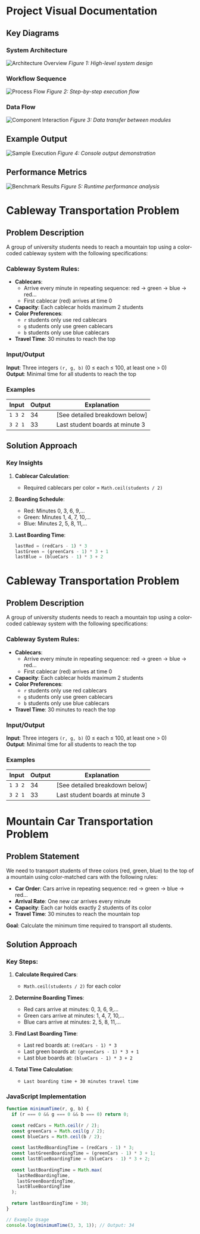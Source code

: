 # Project Visual Documentation

## Key Diagrams

### System Architecture
![Architecture Overview](/assets/imgs/Image05.png)
*Figure 1: High-level system design*

### Workflow Sequence
![Process Flow](/assets/imgs/Image01.png)
*Figure 2: Step-by-step execution flow*

### Data Flow
![Component Interaction](/assets/imgs/Image02.png)
*Figure 3: Data transfer between modules*

## Example Output
![Sample Execution](/assets/imgs/Image03.png)
*Figure 4: Console output demonstration*

## Performance Metrics
![Benchmark Results](/assets/imgs/Image04.png)
*Figure 5: Runtime performance analysis*

# Cableway Transportation Problem

## Problem Description
A group of university students needs to reach a mountain top using a color-coded cableway system with the following specifications:

### Cableway System Rules:
- **Cablecars**: 
  - Arrive every minute in repeating sequence: red → green → blue → red...
  - First cablecar (red) arrives at time 0
- **Capacity**: Each cablecar holds maximum 2 students
- **Color Preferences**:
  - `r` students only use red cablecars
  - `g` students only use green cablecars  
  - `b` students only use blue cablecars
- **Travel Time**: 30 minutes to reach the top

### Input/Output
**Input**: Three integers `(r, g, b)` (0 ≤ each ≤ 100, at least one > 0)  
**Output**: Minimal time for all students to reach the top

### Examples
| Input | Output | Explanation |
|-------|--------|-------------|
| `1 3 2` | 34 | [See detailed breakdown below] |
| `3 2 1` | 33 | Last student boards at minute 3 |

## Solution Approach

### Key Insights
1. **Cablecar Calculation**:
   - Required cablecars per color = `Math.ceil(students / 2)`
   
2. **Boarding Schedule**:
   - Red: Minutes 0, 3, 6, 9,...
   - Green: Minutes 1, 4, 7, 10,...  
   - Blue: Minutes 2, 5, 8, 11,...

3. **Last Boarding Time**:
   ```javascript
   lastRed = (redCars - 1) * 3
   lastGreen = (greenCars - 1) * 3 + 1
   lastBlue = (blueCars - 1) * 3 + 2

# Cableway Transportation Problem

## Problem Description
A group of university students needs to reach a mountain top using a color-coded cableway system with the following specifications:

### Cableway System Rules:
- **Cablecars**: 
  - Arrive every minute in repeating sequence: red → green → blue → red...
  - First cablecar (red) arrives at time 0
- **Capacity**: Each cablecar holds maximum 2 students
- **Color Preferences**:
  - `r` students only use red cablecars
  - `g` students only use green cablecars  
  - `b` students only use blue cablecars
- **Travel Time**: 30 minutes to reach the top

### Input/Output
**Input**: Three integers `(r, g, b)` (0 ≤ each ≤ 100, at least one > 0)  
**Output**: Minimal time for all students to reach the top

### Examples
| Input | Output | Explanation |
|-------|--------|-------------|
| `1 3 2` | 34 | [See detailed breakdown below] |
| `3 2 1` | 33 | Last student boards at minute 3 |

# Mountain Car Transportation Problem

## Problem Statement
We need to transport students of three colors (red, green, blue) to the top of a mountain using color-matched cars with the following rules:

- **Car Order**: Cars arrive in repeating sequence: red → green → blue → red...
- **Arrival Rate**: One new car arrives every minute
- **Capacity**: Each car holds exactly 2 students of its color
- **Travel Time**: 30 minutes to reach the mountain top

**Goal**: Calculate the minimum time required to transport all students.

## Solution Approach

### Key Steps:
1. **Calculate Required Cars**:
   - `Math.ceil(students / 2)` for each color
   
2. **Determine Boarding Times**:
   - Red cars arrive at minutes: 0, 3, 6, 9,...
   - Green cars arrive at minutes: 1, 4, 7, 10,...
   - Blue cars arrive at minutes: 2, 5, 8, 11,...

3. **Find Last Boarding Time**:
   - Last red boards at: `(redCars - 1) * 3`
   - Last green boards at: `(greenCars - 1) * 3 + 1`
   - Last blue boards at: `(blueCars - 1) * 3 + 2`

4. **Total Time Calculation**:
   - `Last boarding time + 30 minutes travel time`

### JavaScript Implementation
```javascript
function minimumTime(r, g, b) {
  if (r === 0 && g === 0 && b === 0) return 0;
  
  const redCars = Math.ceil(r / 2);
  const greenCars = Math.ceil(g / 2);
  const blueCars = Math.ceil(b / 2);
  
  const lastRedBoardingTime = (redCars - 1) * 3;
  const lastGreenBoardingTime = (greenCars - 1) * 3 + 1;
  const lastBlueBoardingTime = (blueCars - 1) * 3 + 2;
  
  const lastBoardingTime = Math.max(
    lastRedBoardingTime,
    lastGreenBoardingTime,
    lastBlueBoardingTime
  );
  
  return lastBoardingTime + 30;
}

// Example Usage
console.log(minimumTime(3, 3, 1)); // Output: 34
